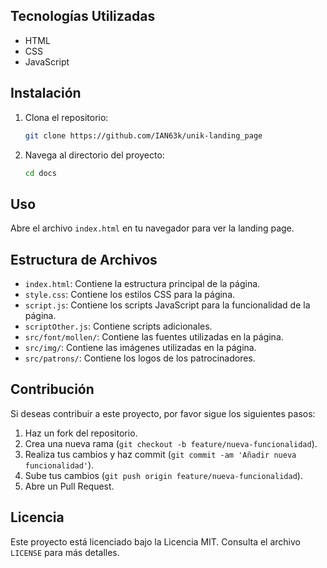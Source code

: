 
## Tecnologías Utilizadas

- HTML
- CSS
- JavaScript

## Instalación

1. Clona el repositorio:
    ```sh
    git clone https://github.com/IAN63k/unik-landing_page
    ```
2. Navega al directorio del proyecto:
    ```sh
    cd docs
    ```

## Uso

Abre el archivo `index.html` en tu navegador para ver la landing page.

## Estructura de Archivos

- `index.html`: Contiene la estructura principal de la página.
- `style.css`: Contiene los estilos CSS para la página.
- `script.js`: Contiene los scripts JavaScript para la funcionalidad de la página.
- `scriptOther.js`: Contiene scripts adicionales.
- `src/font/mollen/`: Contiene las fuentes utilizadas en la página.
- `src/img/`: Contiene las imágenes utilizadas en la página.
- `src/patrons/`: Contiene los logos de los patrocinadores.

## Contribución

Si deseas contribuir a este proyecto, por favor sigue los siguientes pasos:

1. Haz un fork del repositorio.
2. Crea una nueva rama (`git checkout -b feature/nueva-funcionalidad`).
3. Realiza tus cambios y haz commit (`git commit -am 'Añadir nueva funcionalidad'`).
4. Sube tus cambios (`git push origin feature/nueva-funcionalidad`).
5. Abre un Pull Request.

## Licencia

Este proyecto está licenciado bajo la Licencia MIT. Consulta el archivo `LICENSE` para más detalles.